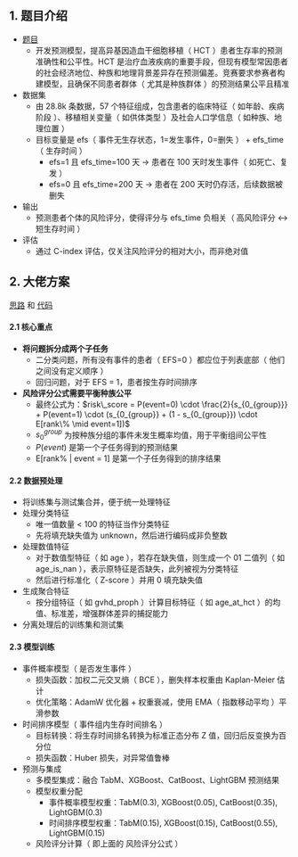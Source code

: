 ## 1. 题目介绍

- [题目](https://www.kaggle.com/competitions/equity-post-HCT-survival-predictions)
  - 开发预测模型，提高异基因造血干细胞移植（ HCT ）患者生存率的预测准确性和公平性。HCT 是治疗血液疾病的重要手段，但现有模型常因患者的社会经济地位、种族和地理背景差异存在预测偏差。竞赛要求参赛者构建模型，且确保不同患者群体（ 尤其是种族群体 ）的预测结果公平且精准
- 数据集
  - 由 28.8k 条数据，57 个特征组成，包含患者的临床特征（ 如年龄、疾病阶段 ）、移植相关变量（ 如供体类型 ）及社会人口学信息（ 如种族、地理位置 ）
  - 目标变量是 efs（ 事件无生存状态，1=发生事件，0=删失 ） + efs_time（ 生存时间 ）
    - efs=1 且 efs_time=100 天 → 患者在 100 天时发生事件（ 如死亡、复发 ）
    - efs=0 且 efs_time=200 天 → 患者在 200 天时仍存活，后续数据被删失
- 输出
  - 预测患者个体的风险评分，使得评分与 efs_time 负相关（ 高风险评分 ↔ 短生存时间 ）
- 评估
  - 通过 C-index 评估，仅关注风险评分的相对大小，而非绝对值

## 2. 大佬方案

[思路](https://www.kaggle.com/competitions/equity-post-HCT-survival-predictions/discussion/566528) 和 [代码](https://www.kaggle.com/code/herrahuu/4th-place-solution/notebook)

#### 2.1 核心重点

- **将问题拆分成两个子任务**
  - 二分类问题，所有没有事件的患者（ EFS=0 ）都应位于列表底部（ 他们之间没有定义顺序 ）
  - 回归问题，对于 EFS = 1，患者按生存时间排序
- **风险评分公式需要平衡种族公平**
  - 最终公式为：$risk\_score = P(event=0) \cdot \frac{2}{s_{0_{group}}} + P(event=1) \cdot (s_{0_{group}} + (1 - s_{0_{group}}) \cdot E[rank\% \mid event=1])$
  - $s_0^{group}$ 为按种族分组的事件未发生概率均值，用于平衡组间公平性
  - $P(event)$ 是第一个子任务得到的预测结果
  - E[rank% | event = 1] 是第一个子任务得到的排序结果

#### 2.2 数据预处理

- 将训练集与测试集合并，便于统一处理特征
- 处理分类特征
  - 唯一值数量 < 100 的特征当作分类特征
  - 先将填充缺失值为 unknown，然后进行编码成非负整数
- 处理数值特征
  - 对于数值型特征（ 如 age ），若存在缺失值，则生成一个 01 二值列（ 如 age_is_nan ），表示原特征是否缺失，此列被视为分类特征
  - 然后进行标准化（ Z-score ）并用 0 填充缺失值
- 生成聚合特征
  - 按分组特征（ 如 gvhd_proph ）计算目标特征（ 如 age_at_hct ）的均值、标准差，增强群体差异的捕捉能力
- 分离处理后的训练集和测试集

#### 2.3 模型训练

- 事件概率模型（ 是否发生事件 ）
  - 损失函数：加权二元交叉熵（ BCE ），删失样本权重由 Kaplan-Meier 估计
  - 优化策略：AdamW 优化器 + 权重衰减，使用 EMA（ 指数移动平均 ）平滑参数
- 时间排序模型（ 事件组内生存时间排名 ）
  - 目标转换：将生存时间排名转换为标准正态分布 Z 值，回归后反变换为百分位
  - 损失函数：Huber 损失，对异常值鲁棒
- 预测与集成
  - 多模型集成：融合 TabM、XGBoost、CatBoost、LightGBM 预测结果
  - 模型权重分配
    - 事件概率模型权重：TabM(0.3), XGBoost(0.05), CatBoost(0.35), LightGBM(0.3)
    - 时间排序模型权重：TabM(0.15), XGBoost(0.15), CatBoost(0.55), LightGBM(0.15)
  - 风险评分计算（ 即上面的 风险评分公式 ）

